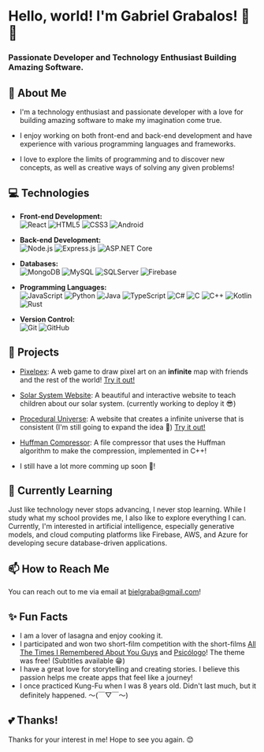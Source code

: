 # Hello, world! I'm Gabriel Grabalos! 👋😉
### Passionate Developer and Technology Enthusiast Building Amazing Software.

## 🚀 About Me

- I'm a technology enthusiast and passionate developer with a love for building amazing software to make my imagination come true.<br>

- I enjoy working on both front-end and back-end development and have experience with various programming languages and frameworks.<br>

- I love to explore the limits of programming and to discover new concepts, as well as creative ways of solving any given problems!

## 💻 Technologies

- **Front-end Development:** <br>
  ![React](https://img.shields.io/badge/React-61DAFB?style=for-the-badge&logo=react&logoColor=black)
  ![HTML5](https://img.shields.io/badge/HTML5-E34F26?style=for-the-badge&logo=html5&logoColor=white)
  ![CSS3](https://img.shields.io/badge/CSS3-1572B6?style=for-the-badge&logo=css3&logoColor=white)
  ![Android](https://img.shields.io/badge/Android-3DDC84?style=for-the-badge&logo=android&logoColor=white)

- **Back-end Development:** <br>
  ![Node.js](https://img.shields.io/badge/Node.js-339933?style=for-the-badge&logo=node.js&logoColor=white)
  ![Express.js](https://img.shields.io/badge/Express.js-000000?style=for-the-badge&logo=express&logoColor=white)
  ![ASP.NET Core](https://img.shields.io/badge/ASP.NET_Core-512BD4?style=for-the-badge&logo=.net&logoColor=white)

- **Databases:** <br>
  ![MongoDB](https://img.shields.io/badge/MongoDB-47A248?style=for-the-badge&logo=mongodb&logoColor=white)
  ![MySQL](https://img.shields.io/badge/MySQL-4479A1?style=for-the-badge&logo=mysql&logoColor=white)
  ![SQLServer](https://img.shields.io/badge/Microsoft_SQL_Server-CC2927?style=for-the-badge&logo=microsoft-sql-server&logoColor=white)
  ![Firebase](https://img.shields.io/badge/Firebase-FFCA28?style=for-the-badge&logo=firebase&logoColor=black)

- **Programming Languages:** <br>
  ![JavaScript](https://img.shields.io/badge/JavaScript-F7DF1E?style=for-the-badge&logo=javascript&logoColor=black)
  ![Python](https://img.shields.io/badge/Python-3776AB?style=for-the-badge&logo=python&logoColor=white)
  ![Java](https://img.shields.io/badge/Java-007396?style=for-the-badge&logo=java&logoColor=white)
  ![TypeScript](https://img.shields.io/badge/TypeScript-3178C6?style=for-the-badge&logo=typescript&logoColor=white)
  ![C#](https://img.shields.io/badge/C%23-239120?style=for-the-badge&logo=c-sharp&logoColor=white)
    ![C](https://img.shields.io/badge/C-A8B9CC?style=for-the-badge&logo=c&logoColor=white)
  ![C++](https://img.shields.io/badge/C%2B%2B-00599C?style=for-the-badge&logo=c%2B%2B&logoColor=white)
  ![Kotlin](https://img.shields.io/badge/Kotlin-0095D5?style=for-the-badge&logo=kotlin&logoColor=white)
  ![Rust](https://img.shields.io/badge/Rust-000000?style=for-the-badge&logo=rust&logoColor=white)

- **Version Control:** <br>
  ![Git](https://img.shields.io/badge/Git-F05032?style=for-the-badge&logo=git&logoColor=white)
  ![GitHub](https://img.shields.io/badge/GitHub-181717?style=for-the-badge&logo=github&logoColor=white)

## 🔭 Projects

- [Pixelpex](https://github.com/GabrielGrabalos/Pixelpex): A web game to draw pixel art on an **infinite** map with friends and the rest of the world! [Try it out!](https://thepixelpex.web.app)
- [Solar System Website](https://github.com/GabrielGrabalos/Solar-System-Website): A beautiful and interactive website to teach children about our solar system. (currently working to deploy it 😎)
- [Procedural Universe](https://github.com/GabrielGrabalos/Procedural-Universe): A website that creates a infinite universe that is consistent (I'm still going to expand the idea 👀) [Try it out!](https://gabrielgrabalos.github.io/Procedural-Universe/)
- [Huffman Compressor](https://github.com/GabrielGrabalos/Huffman-Compressor): A file compressor that uses the Huffman algorithm to make the compression, implemented in C++!

- I still have a lot more comming up soon 🤫!

## 🌱 Currently Learning

Just like technology never stops advancing, I never stop learning. While I study what my school provides me, I also like to explore everything I can. Currently, I'm interested in artificial intelligence, especially generative models, and cloud computing platforms like Firebase, AWS, and Azure for developing secure database-driven applications.

## 📫 How to Reach Me

You can reach out to me via email at [bielgraba@gmail.com](mailto:bielgraba@gmail.com)!

## ✨ Fun Facts

- I am a lover of lasagna and enjoy cooking it.
- I participated and won two short-film competition with the short-films [All The Times I Remembered About You Guys](https://youtu.be/RQLGLG2uapU?si=OYBTaU1oQW1rECSM) and [Psicólogo](https://youtu.be/cjlK2-Wxx9k?si=zMLzzGmjQ2eIJKK2)! The theme was free! (Subtitles available 😁)
- I have a great love for storytelling and creating stories. I believe this passion helps me create apps that feel like a journey!
- I once practiced Kung-Fu when I was 8 years old. Didn't last much, but it definitely happened. 〜(￣▽￣〜)

## 💕 Thanks!

Thanks for your interest in me!
Hope to see you again. 😊
